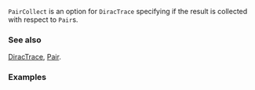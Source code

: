`PairCollect` is an option for `DiracTrace` specifying if the result is collected with respect to `Pair`s.

### See also

[DiracTrace](DiracTrace), [Pair](Pair).

### Examples